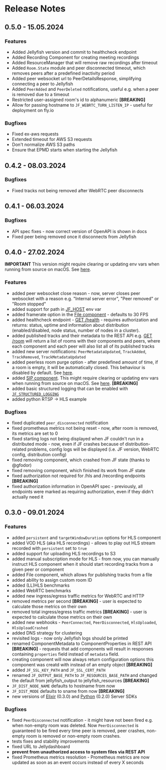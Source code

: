 # Release Notes

## 0.5.0 - 15.05.2024

### Features
* Added Jellyfish version and commit to healthcheck endpoint
* Added Recording Component for creating meeting recordings
* Added ResourceManager that will remove raw recordings after timeout
* Added `Room.State` module and peer disconnected timeout, which removes peers after a predefined inactivity period
* Added peer websocket url to PeerDetailsResponse, simplifying connecting a peer to Jellyfish
* Added `PeerAdded` and `PeerDeleted` notifications, useful e.g. when a peer is removed due to a timeout
* Restricted user-assigned room's id to alphanumeric **[BREAKING]**
* Allow for passing hostname to `JF_WEBRTC_TURN_LISTEN_IP` - useful for deployment on fly.io

### Bugfixes
* Fixed ex-aws requests
* Extended timeout for AWS S3 requests
* Don't normalize AWS S3 paths
* Ensure that EPMD starts when starting the Jellyfish

## 0.4.2 - 08.03.2024

### Bugfixes
* Fixed tracks not being removed after WebRTC peer disconnects


## 0.4.1 - 06.03.2024

### Bugfixes
* API spec fixes - now correct version of OpenAPI is shown in docs
* Fixed peer being removed once it disconnects from Jellyfish

## 0.4.0 - 27.02.2024

**IMPORTANT** This version might require clearing or updating env vars when running from source on macOS.
See [here](./getting_started/installation.md#building-from-source).

### Features
* added peer websocket close reason - now, server closes peer websocket with a reason e.g. "Internal server error", "Peer removed" or "Room stopped"
* added support for path in [JF_HOST](./getting_started/installation#required-in-production) env var
* added framerate option in the [File component](./getting_started/components/file#configuration-options) -  defaults to 30 FPS
* added healthcheck endpoint - [GET /health](./for_developers/api_reference/rest_api#tag/health/) - requires authorization and returns: status, uptime and information about distribution (enabled/disabled, node status, number of nodes in a cluster).
* added published tracks and their metadata to the REST API e.g. [GET /room](./for_developers/api_reference/rest_api#tag/room) will return a list of rooms with their components and peers, where each component and each peer will also list all of its published tracks
* added new server notifications: `PeerMetadataUpdated`, `TrackAdded`, `TrackRemoved`, `TrackMetadataUpdated`
* added peerless room purge option - after predefined amount of time, if a room is empty, it will be automatically closed. This behaviour is disabled by default. See [here](./getting_started/room#configuration-options).
* added [SIP component](./getting_started/components/sip). This might require 
clearing or updating env vars when running from source on macOS. See [here](./getting_started/installation.md#building-from-source). **[BREAKING]**
* added basic structured logging that can be enabled with [`JF_STRUCTURED_LOGGING`](./getting_started/installation#optional)
* added python RTSP -> HLS example

### Bugfixes
* fixed duplicated `peer_disconnected` notification
* fixed prometheus metrics not being reset - now, after room is removed, its metrics are set to 0
* fixed starting logs not being displayed when JF couldn't run in a distributed mode - now, even if JF crashes because of distribution-related problems, config logs will be displayed (i.e. JF version, WebRTC config, distribution config)
* fixed removing component, which crashed from JF state (thanks to @gfodor) 
* fixed removing component, which finished its work from JF state
* fixed authorization not required for /hls and /recording endpoints **[BREAKING]**
* fixed authorization information in OpenAPI spec - previously, all endpoints were marked as requiring authorization, even if they didn't actually need it


## 0.3.0 - 09.01.2024

### Features
* added `persistent` and `targetWindowDuration` options for HLS component
* added VOD HLS (aka HLS recordings) - allows to play out HLS stream recorded with `persistent` set to `true`
* added support for uploading HLS recordings to S3
* added manual subscription mode for HLS - from now, you can manually instruct HLS component when it should start recording tracks from a given peer or component
* added File component, which allows for publishing tracks from a file
* added ability to assign custom room ID
* added (LL)HLS benchmarks
* added WebRTC benchmarks
* added new ingress/egress traffic metrics for WebRTC and HTTP
* removed metrics per second **[BREAKING]** - user is expected to calculate those metrics on their own
* removed total ingress/egress traffic metrics **[BREAKING]** - user is expected to calculate those metrics on their own
* added new webhooks - `PeerConnected`, `PeerDisconnected`, `HlsUploaded`, `HlsUploadCrashed`
* added DNS strategy for clustering
* revisited logs - now only Jellyfish logs should be printed
* renamed ComponentMetadata to ComponentProperties in REST API **[BREAKING]** - requests that add components will result in responses containing `properties` field instead of `metadata` field.
* creating component will now always return configuration options this component was creatd with instead of an empty object **[BREAKING]**
* added `JF_SSL_KEY_PATH` and `JF_SSL_CERT_PATH`
* renamed `JF_OUTPUT_BASE_PATH` to `JF_RESOURCES_BASE_PATH` and changed the default from jellyfish_output to jellyfish_resources **[BREAKING]**
* `JF_DIST_NODE_NAME` defaults to hostname from now
* `JF_DIST_MODE` defaults to sname from now **[BREAKING]**
* new versions of [Elixir](https://hexdocs.pm/jellyfish_server_sdk/readme.html) (0.3.0) and [Python](https://jellyfish-dev.github.io/python-server-sdk/v0.2.0/api/jellyfish.html) (0.2.0) Server SDKs 

### Bugfixes
* fixed `PeerDisconnected` notification - it might have not been fired e.g. when non-empty room was deleted. Now `PeerDisconnected` is guaranteed to be fired every time peer is removed, peer crashes, non-empty room is removed or non-empty room crashes.
* tests fixes and stability improvements
* fixed URL to Jellydashboard
* **prevent from unauthorized access to system files via REST API**
* fixed Prometheus metrics resolution - Prometheus metrics are now updated as soon as an event occurs instead of every X seconds